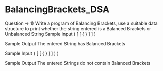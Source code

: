 # BalancingBrackets_DSA

Question → 1) Write a program of Balancing Brackets, use a suitable data structure to print 
whether the string entered is a Balanced Brackets or Unbalanced String
Sample input
( [ [ { } ] ] )

Sample Output
The entered String has Balanced Brackets

Sample Input
( [ [ { } ] ] ) )

Sample Output
The entered Strings do not contain Balanced Brackets
